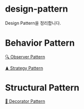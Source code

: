 # design-pattern
Design Pattern을 정리합니다.

# Behavior Pattern
[🔍 Observer Pattern](https://github.com/2yeseul/design-pattern/tree/master/src/observer_pattern)

[♟ Strategy Pattern](https://github.com/2yeseul/design-pattern/tree/master/src/strategy_pattern)

# Structural Pattern
[💄 Decorator Pattern](https://github.com/2yeseul/design-pattern/tree/master/src/decorator_pattern)